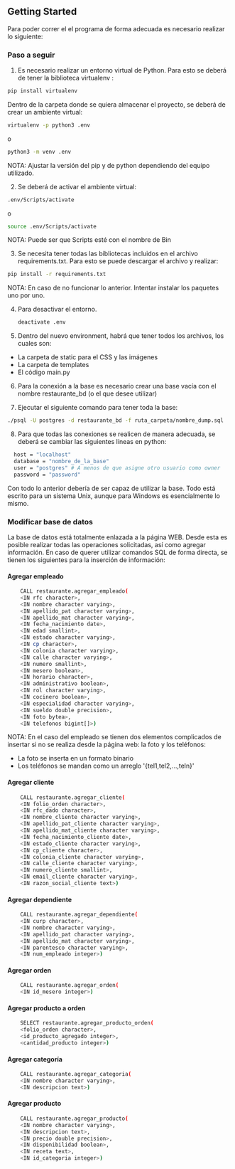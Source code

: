 ## Getting Started

Para poder correr el el programa de forma adecuada es necesario realizar lo siguiente:

### Paso a seguir

1. Es necesario realizar un entorno virtual de Python. Para esto se deberá de tener la biblioteca virtualenv :
  ```sh
  pip install virtualenv
  ```

  Dentro de la carpeta donde se quiera almacenar el proyecto, se deberá de crear un ambiente virtual:
  ```sh
  virtualenv -p python3 .env 
  ```

   o 

  ```sh
  python3 -m venv .env
  ```

  NOTA: Ajustar la versión del pip y de python dependiendo del equipo utilizado.

2. Se deberá de activar el ambiente virtual:

  ```sh
  .env/Scripts/activate
  ```
  
  o
  
  ```sh
  source .env/Scripts/activate
  ```

  NOTA: Puede ser que Scripts esté con el nombre de Bin

3. Se necesita tener todas las bibliotecas incluidos en el archivo requirements.txt. Para esto se puede descargar el archivo y realizar:
  ```sh 
  pip install -r requirements.txt
  ```

NOTA: En caso de no funcionar lo anterior. Intentar instalar los paquetes uno por uno.

4. Para desactivar el entorno.

    ```sh 
    deactivate .env
    ```

5. Dentro del nuevo environment, habrá que tener todos los archivos, los cuales son:

- La carpeta de static para el CSS y las imágenes
- La carpeta de templates
- El código main.py

6. Para la conexión a la base es necesario crear una base vacía con el nombre restaurante_bd (o el que desee utilizar)

7. Ejecutar el siguiente comando para tener toda la base:

  ```sh 
  ./psql -U postgres -d restaurante_bd -f ruta_carpeta/nombre_dump.sql
  ```

8. Para que todas las conexiones se realicen de manera adecuada, se deberá se cambiar las siguientes líneas en python:

  ```sh 
    host = "localhost"
    database = "nombre_de_la_base"
    user = "postgres" # A menos de que asigne otro usuario como owner 
    password = "password"
  ```
  
Con todo lo anterior debería de ser capaz de utilizar la base. Todo está escrito para un sistema Unix, aunque para Windows es esencialmente lo mismo.


### Modificar base de datos

La base de datos está totalmente enlazada a la página WEB. Desde esta es posible realizar todas las operaciones solicitadas, así como agregar información. En caso de querer utilizar comandos SQL de forma directa, se tienen los siguientes para la inserción de información:

#### Agregar empleado

```sh 
    CALL restaurante.agregar_empleado(
	<IN rfc character>, 
	<IN nombre character varying>, 
	<IN apellido_pat character varying>, 
	<IN apellido_mat character varying>, 
	<IN fecha_nacimiento date>, 
	<IN edad smallint>, 
	<IN estado character varying>, 
	<IN cp character>, 
	<IN colonia character varying>, 
	<IN calle character varying>, 
	<IN numero smallint>, 
	<IN mesero boolean>, 
	<IN horario character>, 
	<IN administrativo boolean>, 
	<IN rol character varying>, 
	<IN cocinero boolean>, 
	<IN especialidad character varying>, 
	<IN sueldo double precision>, 
	<IN foto bytea>, 
	<IN telefonos bigint[]>)
```
NOTA: En el caso del empleado se tienen dos elementos complicados de insertar si no se realiza desde la página web: la foto y los teléfonos:
- La foto se inserta en un formato binario
- Los teléfonos se mandan como un arreglo '{tel1,tel2,...,teln}'

#### Agregar cliente

```sh 
    CALL restaurante.agregar_cliente(
	<IN folio_orden character>, 
	<IN rfc_dado character>, 
	<IN nombre_cliente character varying>, 
	<IN apellido_pat_cliente character varying>, 
	<IN apellido_mat_cliente character varying>, 
	<IN fecha_nacimiento_cliente date>, 
	<IN estado_cliente character varying>, 
	<IN cp_cliente character>, 
	<IN colonia_cliente character varying>, 
	<IN calle_cliente character varying>, 
	<IN numero_cliente smallint>, 
	<IN email_cliente character varying>, 
	<IN razon_social_cliente text>)
```

#### Agregar dependiente

```sh 
    CALL restaurante.agregar_dependiente(
	<IN curp character>, 
	<IN nombre character varying>, 
	<IN apellido_pat character varying>, 
	<IN apellido_mat character varying>, 
	<IN parentesco character varying>, 
	<IN num_empleado integer>)
```

#### Agregar orden

```sh 
    CALL restaurante.agregar_orden(
	<IN id_mesero integer>)
```

#### Agregar producto a orden

```sh 
    SELECT restaurante.agregar_producto_orden(
	<folio_orden character>, 
	<id_producto_agregado integer>, 
	<cantidad_producto integer>)
```

#### Agregar categoría

```sh 
    CALL restaurante.agregar_categoria(
	<IN nombre character varying>, 
	<IN descripcion text>)    
```

#### Agregar producto

```sh 
    CALL restaurante.agregar_producto(
	<IN nombre character varying>, 
	<IN descripcion text>, 
	<IN precio double precision>, 
	<IN disponibilidad boolean>, 
	<IN receta text>, 
	<IN id_categoria integer>)
```